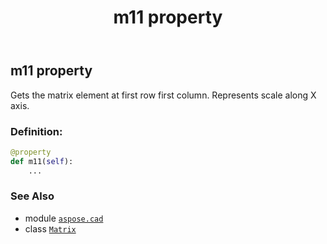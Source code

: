 ﻿---
title: m11 property
second_title: Aspose.CAD for Python via .NET API References
description: 
type: docs
weight: 230
url: /aspose.cad/matrix/m11/
is_root: false
---

## m11 property


Gets the matrix element at first row first column. Represents scale along X axis.
### Definition:
```python
@property
def m11(self):
    ...
```

### See Also
* module [`aspose.cad`](../../)
* class [`Matrix`](/cad/python-net/aspose.cad/matrix)
